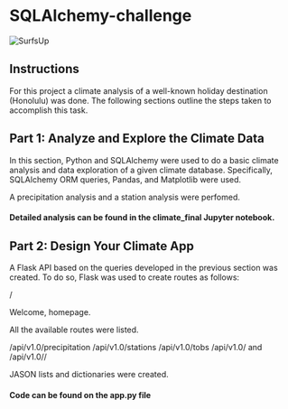 # SQLAlchemy-challenge
![SurfsUp](https://github.com/AnaTipps/SQLAlchemy-challenge/assets/131827518/4a808f29-c02f-47d9-bf5c-156aa2de1246)

## Instructions
For this project a climate analysis of a well-known holiday destination (Honolulu) was done. The following sections outline the steps taken to accomplish this task.

## Part 1: Analyze and Explore the Climate Data
In this section,  Python and SQLAlchemy were used to do a basic climate analysis and data exploration of a given climate database. Specifically, SQLAlchemy ORM queries, Pandas, and Matplotlib were used. 

A precipitation analysis and a station analysis were perfomed.
#### Detailed analysis can be found in the climate_final Jupyter notebook.

## Part 2: Design Your Climate App
A Flask API based on the queries developed in the previous section was created. To do so, Flask was used to create routes as follows:

/

Welcome,  homepage.

All the available routes were listed.

  /api/v1.0/precipitation
  /api/v1.0/stations
  /api/v1.0/tobs
  /api/v1.0/<start> and /api/v1.0/<start>/<end>

JASON lists and dictionaries were created. 
#### Code can be found on the app.py file
